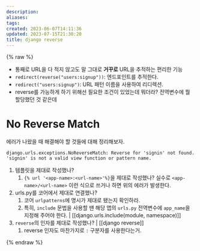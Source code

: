 ```yaml
---
description:
aliases: 
tags: 
created: 2023-06-07T14:11:36
updated: 2023-07-15T21:30:20
title: django reverse
---
```

{% raw %}
- 통째로 URL을 다 적지 않고도 말 그대로 **거꾸로** URL을 추적하는 편리한 기능 
- `redirect(reverse("users:signup"))`: 엔드포인트를 추적한다.
- `redirect("users:signup")`: URL 패턴 이름을 사용하여 리디렉션.
- reverse를 가능하게 하기 위해선 필요한 조건이 있었는데 뭐더라? 전역변수에 뭘 할당했던 것 같은데

# No Reverse Match 

에러가 나왔을 때 해결해야 할 것들에 대해 정리해보자. 

```
django.urls.exceptions.NoReverseMatch: Reverse for 'signin' not found. 'signin' is not a valid view function or pattern name.
```

1. 템플릿을 제대로 작성했나?
	1. `{% url '<app-name>:<url-name>'%}`을 제대로 작성했나? 실수로 `<app-name>/<url-name>` 이런 식으로 쓰거나 하면 위의 에러가 발생한다.
2. urls.py를 코어에서 제대로 연결했나?
	1. 코어 `urlpatterns`에 명시가 제대로 됐는지 확인하라.
	2. 특히, `include` 문법을 사용할 땐 해당 앱의 `urls.py` 전역변수에 `app_name`을 지정해 주어야 한다. | [[django.urls.include(module, namespace)]]
3. `reverse`의 인자를 제대로 작성했나? | [[django reverse]]
	1. reverse 인자도 마찬가지로 `:` 구분자를 사용한다는거.
 

{% endraw %}
